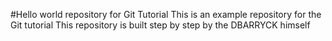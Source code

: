 #Hello world repository for Git Tutorial
This is an example repository for the Git tutorial
This repository is built step by step by the DBARRYCK himself
